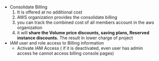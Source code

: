  - Consolidate Billing
	1. It is offered at no additional cost
	2. AWS organization provides the consolidate billing
	3. you can track the combined cost of all members account in the aws organization
	4. it will **share the Volume price discounts, saving plans, Reserved instance discounts.** The result in lower charge of project
- IAM user and role access to Billing information
	- Activate IAM Access ( if it is deactivated, even user has admin access he cannot access billing console pages)
	